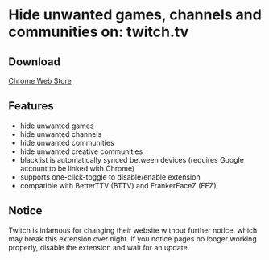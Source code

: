 # Hide unwanted games, channels and communities on: twitch.tv

## Download
[Chrome Web Store](https://chrome.google.com/webstore/detail/unwanted-twitch/egbpddkgpjmliolmpjenjomflclekjld)

## Features
- hide unwanted games
- hide unwanted channels
- hide unwanted communities
- hide unwanted creative communities
- blacklist is automatically synced between devices (requires Google account to be linked with Chrome)
- supports one-click-toggle to disable/enable extension
- compatible with BetterTTV (BTTV) and FrankerFaceZ (FFZ)

## Notice
Twitch is infamous for changing their website without further notice, which may break this extension over night. If you notice pages no longer working properly, disable the extension and wait for an update.
